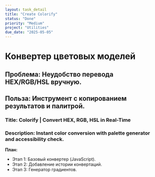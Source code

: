 ```yaml
---
layout: task_detail
title: "Create Colorify"
status: "Done"
priority: "Medium"
project: "Utilities"
due_date: "2025-05-05"
---
```


# Конвертер цветовых моделей
## Проблема: Неудобство перевода HEX/RGB/HSL вручную.

## Польза: Инструмент с копированием результатов и палитрой.

### Title: Colorify | Convert HEX, RGB, HSL in Real-Time

### Description: Instant color conversion with palette generator and accessibility check.

**План:**
* Этап 1: Базовый конвертер (JavaScript).
* Этап 2: Добавление истории конвертаций.
* Этап 3: Генератор градиентов.
